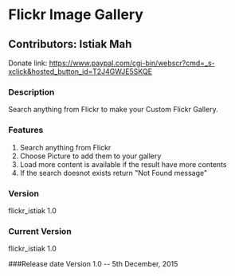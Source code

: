 # Flickr Image Gallery

Contributors: Istiak Mah
---------

>>>>>>> 
Donate link: https://www.paypal.com/cgi-bin/webscr?cmd=_s-xclick&hosted_button_id=T2J4GWJE5SKQE


### Description
Search anything from Flickr to make your Custom Flickr Gallery.

### Features
1. Search anything from Flickr
2. Choose Picture to add them to your gallery
3. Load more content is available if the result have more contents
4. If the search doesnot exists return "Not Found message"


### Version
flickr_istiak 1.0

### Current Version
flickr_istiak 1.0

###Release date
Version 1.0 -- 5th December, 2015
